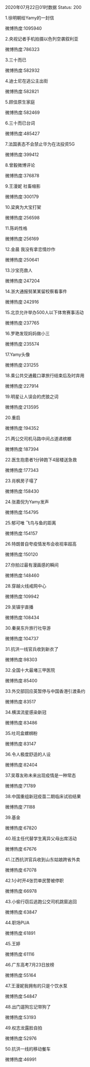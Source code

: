 2020年07月22日01时数据
Status: 200

1.徐明朝给Yamy的一封信

微博热度:1095940

2.央视记者手机拍摄以色列空袭叙利亚

微博热度:786323

3.三十而已

微博热度:582932

4.迪士尼在逃公主出街

微博热度:582821

5.顾佳原生家庭

微博热度:582469

6.三十而已台词

微博热度:485427

7.法国表态不会禁止华为在法投资5G

微博热度:399412

8.曾毅微博评论

微博热度:376878

9.王漫妮 社畜缩影

微博热度:300179

10.梁爽为大宝打架

微博热度:256598

11.陈屿性格

微博热度:256169

12.金晨 我没有拿恋情炒作

微博热度:250641

13.沙宝亮救人

微博热度:247204

14.浙大通报努某某留校察看事件

微博热度:242916

15.北京允许举办500人以下体育赛事活动

微博热度:237765

16.罗艳发现妈妈做小三

微博热度:235574

17.Yamy头像

微博热度:231255

18.乘公共交通戴口罩旅行结束后及时弃用

微博热度:227914

19.明星让人误会的虎狼之词

微博热度:213595

20.重启

微博热度:194352

21.两公交司机马路中间占道递槟榔

微博热度:187394

22.医生抱患者1分钟跑下4层楼送急救

微博热度:177343

23.肖枫房子塌了

微博热度:158430

24.张嘉倪为Yamy发声

微博热度:154795

25.郁可唯 飞鸟与鱼的距离

微博热度:154157

26.特朗普自夸疫情发布会收视率超高

微博热度:150120

27.你拍过最有漫画感的瞬间

微博热度:148460

28.穿越火线戒网中心

微博热度:109942

29.吴镇宇直播

微博热度:108434

30.秦昊东升旅行社导游

微博热度:104737

31.抗洪一线官兵收到新衣了

微博热度:98303

32.全国十大最堵三甲医院

微博热度:85400

33.外交部回应英暂停与中国香港引渡条约

微博热度:83517

34.横滨流星感染新冠

微博热度:83486

35.吐司盒螺蛳粉

微博热度:83147

36.令人极度舒适的人设

微博热度:82404

37.吴尊友称未来出现疫情是一种常态

微博热度:71789

38.中国重组新冠疫苗二期临床试验结果

微博热度:71188

39.基金

微博热度:67820

40.班主任代替学生离异父母出席活动

微博热度:67676

41.江西抗洪官兵收到山东姑娘跨省外卖

微博热度:67078

42.1小时开4张罚单民警被停职

微博热度:66978

43.小偷行窃后逃跑公交司机跳窗追回

微博热度:63847

44.职场PUA

微博热度:61891

45.王婷

微博热度:61116

46.广东高考7月23日放榜

微博热度:55164

47.王漫妮我拥有的只是个饮水泵

微博热度:54847

48.出门遛狗忘记带狗了

微博热度:53193

49.权志龙露脸自拍

微博热度:52976

50.抗洪一线的移动餐车

微博热度:46991

